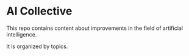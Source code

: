 # AI Collective

This repo contains content about improvements in the field of artificial intelligence. 

It is organized by topics. 

